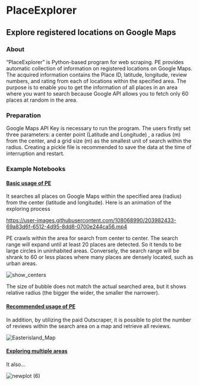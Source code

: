 # PlaceExplorer
## Explore registered locations on Google Maps

### About
“PlaceExplorer” is Python-based program for web scraping. PE provides automatic collection of information on registered locations on Google Maps. The acquired information contains the Place ID, latitude, longitude, review numbers, and rating from each of locations within the specified area.
The purpose is to enable you to get the information of all places in an area where you want to search because Google API allows you to fetch only 60 places at random in the area.

### Preparation
Google Maps API Key is necessary to run the program. 
The users firstly set three parameters: a center point (Latitude and Longitude) , a radius (m) from the center, and a grid size (m) as the smallest unit of search within the radius. 
Creating a pickle file is recommended to save the data at the time of interruption and restart.

### Example Notebooks
#### [Basic usage of PE](https://github.com/TUCHIO/PlaceExplorer/blob/main/examples/basic_usage.ipynb)

It searches all places on Google Maps within the specified area (radius) from the center (latitude and longitude).
Here is an animation of the exploring process

https://user-images.githubusercontent.com/108068990/203982433-69a83d6f-6512-4d95-8dd8-0700e244ca56.mp4

PE crawls within the area for search from center to center. The search range will expand until at least 20 places are detected. So it tends to be large circles in uninhabited areas. Conversely, the search range will be shrank to 60 or less places where many places are densely located, such as urban areas.

![show_centers](https://user-images.githubusercontent.com/108068990/203982670-a654f8ed-af4f-4a6a-b561-67310e87ae30.png)

The size of bubble does not match the actual searched area, but it shows relative radius (the bigger the wider, the smaller the narrower). 

#### [Recommended usage of PE](https://github.com/TUCHIO/PlaceExplorer/blob/main/examples/recommended_usage.ipynb)
In addition, by utilizing the paid Outscraper, it is possible to plot the number of reviews within the search area on a map and retrieve all reviews.

![Easterisland_Map](https://user-images.githubusercontent.com/108068990/203985845-89fe54b9-46b1-4103-a678-d27e9708f74d.png)


#### [Exploring multiple areas](https://github.com/TUCHIO/PlaceExplorer/blob/main/examples/explore_multiple_areas.ipynb)
It also...

![newplot (6)](https://user-images.githubusercontent.com/108068990/203986093-5b9c6ffb-705f-4a7c-b043-a377de53f4f4.png)


